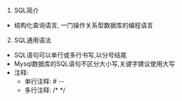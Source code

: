 1. SQL简介
- 结构化查询语言, 一门操作关系型数据库的编程语言

2. SQL通用语法
- SQL语句可以单行或多行书写,以分号结尾
- Mysql数据库的SQL语句不区分大小写,关键字建议使用大写
- 注释: 
    - 单行注释: #  -- 
    - 多行注释: /* */
